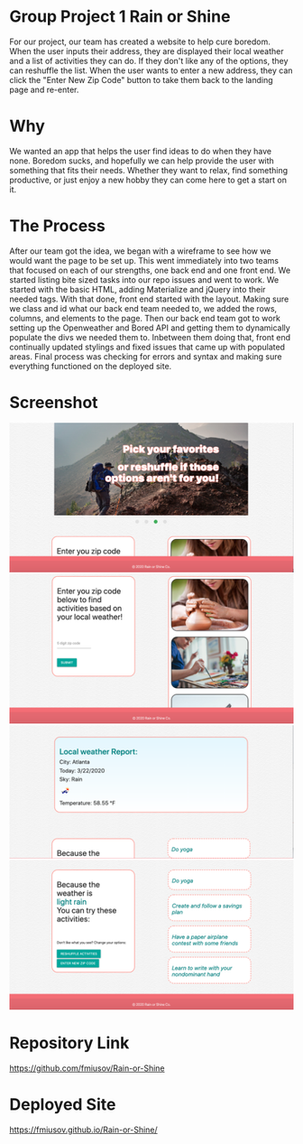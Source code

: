 # Group Project 1 Rain or Shine
For our project, our team has created a website to help cure boredom. When the user inputs their address, they are displayed their local weather and a list of activities they can do. If they don't like any of the options, they can reshuffle the list. When the user wants to enter a new address, they can click the "Enter New Zip Code" button to take them back to the landing page and re-enter. 

# Why
We wanted an app that helps the user find ideas to do when they have none. Boredom sucks, and hopefully we can help provide the user with something that fits their needs. Whether they want to relax, find something productive, or just enjoy a new hobby they can come here to get a start on it.

# The Process
After our team got the idea, we began with a wireframe to see how we would want the page to be set up. This went immediately into two teams that focused on each of our strengths, one back end and one front end. We started listing bite sized tasks into our repo issues and went to work. We started with the basic HTML, adding Materialize and jQuery into their needed tags. With that done, front end started with the layout. Making sure we class and id what our back end team needed to, we added the rows, columns, and elements to the page. Then our back end team got to work setting up the Openweather and Bored API and getting them to dynamically populate the divs we needed them to. Inbetween them doing that, front end continually updated stylings and fixed issues that came up with populated areas. Final process was checking for errors and syntax and making sure everything functioned on the deployed site. 

# Screenshot
![landingScreen](/assets/images/ss1.png)
![zipCodeInput](/assets/images/ss2.png)
![weatherReport](/assets/images/ss3.png)
![activities](/assets/images/ss4.png)

# Repository Link
https://github.com/fmiusov/Rain-or-Shine

# Deployed Site
https://fmiusov.github.io/Rain-or-Shine/